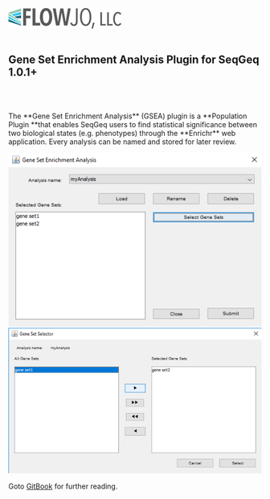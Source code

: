 <p align="center">

![FlowJo](/imgs/flowjo.png?raw=true "FlowJo")
<br><br>
<h2>Gene Set Enrichment Analysis Plugin for SeqGeq 1.0.1+</h2>
<br><br>

</p>
The **Gene Set Enrichment Analysis** (GSEA) plugin is a **Population Plugin **that enables SeqGeq users to find statistical significance between two biological states (e.g. phenotypes) through the **Enrichr** web application. Every analysis can be named and stored for later review.

![Gene Set Enrichment Analysis](/imgs/main_window.png?raw=true "Main Screen")
![Gene Set Selector](/imgs/gene_set_selector.png?raw=true "Gene Set Selector")

Goto <a href="https://www.gitbook.com/book/isaacharries/gen-set-enrichment-analysis-documentation/">GitBook</a> for further reading.

<a href="http://www.quora.com/Adam-DAngelo">
